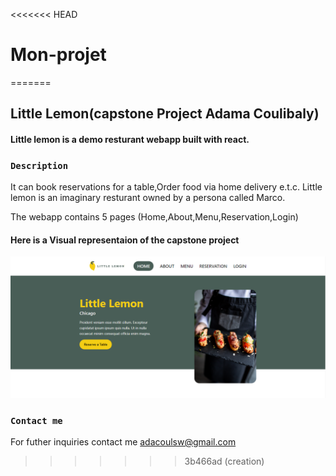 <<<<<<< HEAD
# Mon-projet
=======
## Little Lemon(capstone Project Adama Coulibaly)

#### Little lemon is a demo resturant webapp built with react.

### `Description`
It can book reservations for a table,Order food via home delivery e.t.c. Little lemon is
an imaginary resturant owned by a persona called Marco.

The webapp contains 5 pages (Home,About,Menu,Reservation,Login)

#### Here is a Visual representaion of the capstone project

![project screenshot](./public/Screenshot%20(144)-crop.png)

### `Contact me`
For futher inquiries contact me [adacoulsw@gmail.com](adacoulsw@gmail.com)
>>>>>>> 3b466ad (creation)
